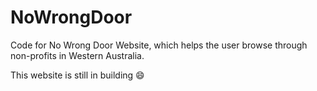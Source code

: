# NoWrongDoor
Code for No Wrong Door Website, which helps the user browse through non-profits in Western Australia.

This website is still in building :smile:

